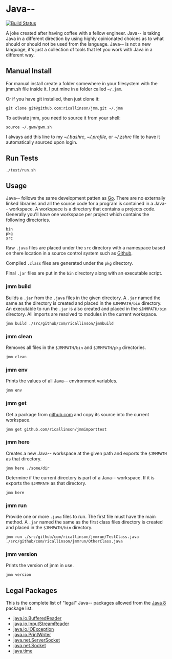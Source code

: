 # Java--

[![Build Status](https://travis-ci.org/ricallinson/jmm.svg?branch=master)](https://travis-ci.org/ricallinson/jmm)

A joke created after having coffee with a fellow engineer. Java-- is taking Java in a different direction by using highly opinionated choices as to what should or should not be used from the language. Java-- is not a new language, it's just a collection of tools that let you work with Java in a different way.

## Manual Install

For manual install create a folder somewhere in your filesystem with the jmm.sh file inside it. I put mine in a folder called `~/.jmm`.

Or if you have git installed, then just clone it:

    git clone git@github.com:ricallinson/jmm.git ~/.jmm

To activate jmm, you need to source it from your shell:

    source ~/.gwm/gwm.sh

I always add this line to my _~/.bashrc_, _~/.profile_, or _~/.zshrc_ file to have it automatically sourced upon login.

## Run Tests

	./test/run.sh

## Usage

Java-- follows the same development patten as [Go](https://golang.org/). There are no externally linked libraries and all the source code for a program is contained in a Java-- workspace. A workspace is a directory that contains a projects code. Generally you'll have one workspace per project which contains the following directories.

	bin
	pkg
	src

Raw `.java` files are placed under the `src` directory with a namespace based on there location in a source control system such as [Github](https://github.com/).

Compiled `.class` files are generated under the `pkg` directory.

Final `.jar` files are put in the `bin` directory along with an executable script.

### jmm build

Builds a `.jar` from the `.java` files in the given directory. A `.jar` named the same as the directory is created and placed in the `$JMMPATH/bin` directory. An executable to run the `.jar` is also created and placed in the `$JMMPATH/bin` directory. All imports are resolved to modules in the current workspace.

	jmm build ./src/github/com/ricallinson/jmmbuild

### jmm clean

Removes all files in the `$JMMPATH/bin` and `$JMMPATH/pkg` directories.

	jmm clean

### jmm env

Prints the values of all Java-- environment variables.

	jmm env

### jmm get

Get a package from [github.com](https://github.com/) and copy its source into the current workspace.

	jmm get github.com/ricallinson/jmmimporttest

### jmm here

Creates a new Java-- workspace at the given path and exports the `$JMMPATH` as that directory.

	jmm here ./some/dir

Determine if the current directory is part of a Java-- workspace. If it is exports the `$JMMPATH` as that directory.

	jmm here

### jmm run

Provide one or more `.java` files to run. The first file must have the main method. A `.jar` named the same as the first class files directory is created and placed in the `$JMMPATH/bin` directory.

	jmm run ./src/github/com/ricallinson/jmmrun/TestClass.java ./src/github/com/ricallinson/jmmrun/OtherClass.java

### jmm version

Prints the version of jmm in use.

	jmm version

## Legal Packages

This is the complete list of "legal" Java-- packages allowed from the [Java 8](https://docs.oracle.com/javase/8/docs/api/overview-summary.html) package list.

* [java.io.BufferedReader](https://docs.oracle.com/javase/8/docs/api/java/io/BufferedReader.html)
* [java.io.InputStreamReader](https://docs.oracle.com/javase/8/docs/api/java/io/InputStreamReader.html)
* [java.io.IOException](https://docs.oracle.com/javase/8/docs/api/java/io/IOException.html)
* [java.io.PrintWriter](https://docs.oracle.com/javase/8/docs/api/java/io/PrintWriter.html)
* [java.net.ServerSocket](https://docs.oracle.com/javase/8/docs/api/java/net/ServerSocket.html)
* [java.net.Socket](https://docs.oracle.com/javase/8/docs/api/java/net/Socket.html)
* [java.time](https://docs.oracle.com/javase/8/docs/api/java/time/package-summary.html)

